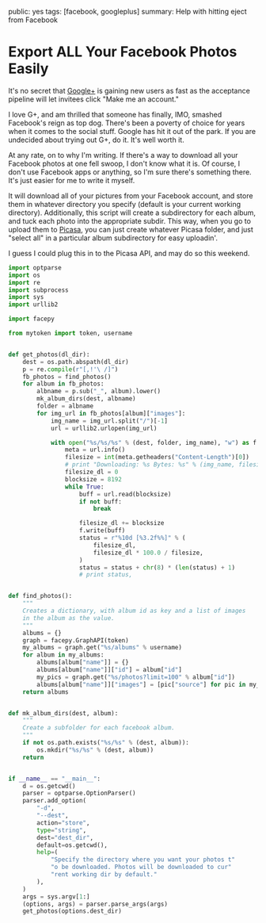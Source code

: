 public: yes
tags: [facebook, googleplus]
summary: Help with hitting eject from Facebook

# Export ALL Your Facebook Photos Easily

It's no secret that [Google+](http://plus.google.com) is gaining new users as fast as the acceptance pipeline will let invitees click "Make me an account."

I love G+, and am thrilled that someone has finally, IMO, smashed Facebook's reign as top dog. There's been a poverty of choice for years when it comes to the social stuff. Google has hit it out of the park. If you are undecided about trying out G+, do it. It's well worth it.

At any rate, on to why I'm writing. If there's a way to download all your Facebook photos at one fell swoop, I don't know what it is. Of course, I don't use Facebook apps or anything, so I'm sure there's something there. It's just easier for me to write it myself.

It will download all of your pictures from your Facebook account, and store them in whatever directory you specify (default is your current working directory). Additionally, this script will create a subdirectory for each album, and tuck each photo into the appropriate subdir. This way, when you go to upload them to [Picasa](http://picasaweb.google.com), you can just create whatever Picasa folder, and just "select all" in a particular album subdirectory for easy uploadin'.

I guess I could plug this in to the Picasa API, and may do so this weekend.

```python
import optparse
import os
import re
import subprocess
import sys
import urllib2

import facepy

from mytoken import token, username


def get_photos(dl_dir):
    dest = os.path.abspath(dl_dir)
    p = re.compile(r"[,!'\ /]")
    fb_photos = find_photos()
    for album in fb_photos:
        albname = p.sub("_", album).lower()
        mk_album_dirs(dest, albname)
        folder = albname
        for img_url in fb_photos[album]["images"]:
            img_name = img_url.split("/")[-1]
            url = urllib2.urlopen(img_url)

            with open("%s/%s/%s" % (dest, folder, img_name), "w") as f:
                meta = url.info()
                filesize = int(meta.getheaders("Content-Length")[0])
                # print "Downloading: %s Bytes: %s" % (img_name, filesize)
                filesize_dl = 0
                blocksize = 8192
                while True:
                    buff = url.read(blocksize)
                    if not buff:
                        break

                    filesize_dl += blocksize
                    f.write(buff)
                    status = r"%10d [%3.2f%%]" % (
                        filesize_dl,
                        filesize_dl * 100.0 / filesize,
                    )
                    status = status + chr(8) * (len(status) + 1)
                    # print status,


def find_photos():
    """
    Creates a dictionary, with album id as key and a list of images
    in the album as the value.
    """
    albums = {}
    graph = facepy.GraphAPI(token)
    my_albums = graph.get("%s/albums" % username)
    for album in my_albums:
        albums[album["name"]] = {}
        albums[album["name"]]["id"] = album["id"]
        my_pics = graph.get("%s/photos?limit=100" % album["id"])
        albums[album["name"]]["images"] = [pic["source"] for pic in my_pics]
    return albums


def mk_album_dirs(dest, album):
    """
    Create a subfolder for each facebook album.
    """
    if not os.path.exists("%s/%s" % (dest, album)):
        os.mkdir("%s/%s" % (dest, album))
    return


if __name__ == "__main__":
    d = os.getcwd()
    parser = optparse.OptionParser()
    parser.add_option(
        "-d",
        "--dest",
        action="store",
        type="string",
        dest="dest_dir",
        default=os.getcwd(),
        help=(
            "Specify the directory where you want your photos t"
            "o be downloaded. Photos will be downloaded to cur"
            "rent working dir by default."
        ),
    )
    args = sys.argv[1:]
    (options, args) = parser.parse_args(args)
    get_photos(options.dest_dir)
```
